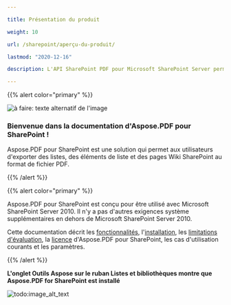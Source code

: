```yaml
---

title: Présentation du produit

weight: 10

url: /sharepoint/aperçu-du-produit/

lastmod: "2020-12-16"

description: L'API SharePoint PDF pour Microsoft SharePoint Server permet aux utilisateurs d'exporter des listes, des éléments de liste et des pages Wiki SharePoint au format de fichier PDF.

---
```




{{% alert color="primary" %}}



![à faire: texte alternatif de l'image](../../aspose_pdf-for-sharepoint.png)

### **Bienvenue dans la documentation d'Aspose.PDF pour SharePoint !**

Aspose.PDF pour SharePoint est une solution qui permet aux utilisateurs d'exporter des listes, des éléments de liste et des pages Wiki SharePoint au format de fichier PDF.



{{% /alert %}}





{{% alert color="primary" %}}

Aspose.PDF pour SharePoint est conçu pour être utilisé avec Microsoft SharePoint Server 2010. Il n'y a pas d'autres exigences système supplémentaires en dehors de Microsoft SharePoint Server 2010.




Cette documentation décrit les [fonctionnalités](/pdf/sharepoint/features/), l'[installation](/pdf/sharepoint/install-aspose-pdf-for-sharepoint/), les [limitations d'évaluation](/pdf/sharepoint/evaluate-aspose-pdf/), la [licence](/pdf/sharepoint/license-aspose-pdf-for-sharepoint/) d'Aspose.PDF pour SharePoint, les cas d'utilisation courants et les paramètres.


{{% /alert %}}



**L'onglet Outils Aspose sur le ruban Listes et bibliothèques montre que Aspose.PDF for SharePoint est installé**



![todo:image_alt_text](product-overview_2.png)
```